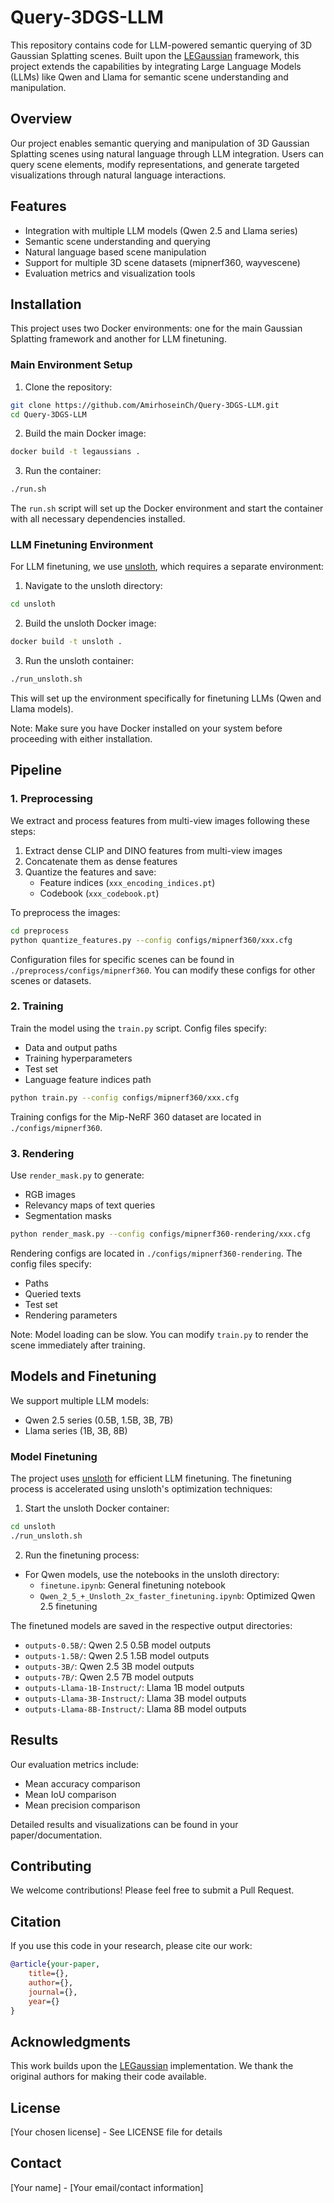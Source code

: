 # Query-3DGS-LLM

This repository contains code for LLM-powered semantic querying of 3D Gaussian Splatting scenes. Built upon the [LEGaussian](https://github.com/buaavrcg/LEGaussians) framework, this project extends the capabilities by integrating Large Language Models (LLMs) like Qwen and Llama for semantic scene understanding and manipulation.

## Overview

Our project enables semantic querying and manipulation of 3D Gaussian Splatting scenes using natural language through LLM integration. Users can query scene elements, modify representations, and generate targeted visualizations through natural language interactions.

## Features

- Integration with multiple LLM models (Qwen 2.5 and Llama series)
- Semantic scene understanding and querying
- Natural language based scene manipulation
- Support for multiple 3D scene datasets (mipnerf360, wayvescene)
- Evaluation metrics and visualization tools

## Installation

This project uses two Docker environments: one for the main Gaussian Splatting framework and another for LLM finetuning.

### Main Environment Setup

1. Clone the repository:
```bash
git clone https://github.com/AmirhoseinCh/Query-3DGS-LLM.git
cd Query-3DGS-LLM
```

2. Build the main Docker image:
```bash
docker build -t legaussians .
```

3. Run the container:
```bash
./run.sh
```

The `run.sh` script will set up the Docker environment and start the container with all necessary dependencies installed.

### LLM Finetuning Environment

For LLM finetuning, we use [unsloth](https://github.com/unslothai/unsloth), which requires a separate environment:

1. Navigate to the unsloth directory:
```bash
cd unsloth
```

2. Build the unsloth Docker image:
```bash
docker build -t unsloth .
```

3. Run the unsloth container:
```bash
./run_unsloth.sh
```

This will set up the environment specifically for finetuning LLMs (Qwen and Llama models).

Note: Make sure you have Docker installed on your system before proceeding with either installation.

## Pipeline

### 1. Preprocessing

We extract and process features from multi-view images following these steps:

1. Extract dense CLIP and DINO features from multi-view images
2. Concatenate them as dense features
3. Quantize the features and save:
   - Feature indices (`xxx_encoding_indices.pt`)
   - Codebook (`xxx_codebook.pt`)

To preprocess the images:
```bash
cd preprocess
python quantize_features.py --config configs/mipnerf360/xxx.cfg
```

Configuration files for specific scenes can be found in `./preprocess/configs/mipnerf360`. You can modify these configs for other scenes or datasets.

### 2. Training

Train the model using the `train.py` script. Config files specify:
- Data and output paths
- Training hyperparameters
- Test set
- Language feature indices path

```bash
python train.py --config configs/mipnerf360/xxx.cfg
```

Training configs for the Mip-NeRF 360 dataset are located in `./configs/mipnerf360`.

### 3. Rendering

Use `render_mask.py` to generate:
- RGB images
- Relevancy maps of text queries
- Segmentation masks

```bash
python render_mask.py --config configs/mipnerf360-rendering/xxx.cfg
```

Rendering configs are located in `./configs/mipnerf360-rendering`. The config files specify:
- Paths
- Queried texts
- Test set
- Rendering parameters

Note: Model loading can be slow. You can modify `train.py` to render the scene immediately after training.

## Models and Finetuning

We support multiple LLM models:
- Qwen 2.5 series (0.5B, 1.5B, 3B, 7B)
- Llama series (1B, 3B, 8B)

### Model Finetuning

The project uses [unsloth](https://github.com/unslothai/unsloth) for efficient LLM finetuning. The finetuning process is accelerated using unsloth's optimization techniques:

1. Start the unsloth Docker container:
```bash
cd unsloth
./run_unsloth.sh
```

2. Run the finetuning process:
- For Qwen models, use the notebooks in the unsloth directory:
  - `finetune.ipynb`: General finetuning notebook
  - `Qwen_2_5_+_Unsloth_2x_faster_finetuning.ipynb`: Optimized Qwen 2.5 finetuning

The finetuned models are saved in the respective output directories:
- `outputs-0.5B/`: Qwen 2.5 0.5B model outputs
- `outputs-1.5B/`: Qwen 2.5 1.5B model outputs
- `outputs-3B/`: Qwen 2.5 3B model outputs
- `outputs-7B/`: Qwen 2.5 7B model outputs
- `outputs-Llama-1B-Instruct/`: Llama 1B model outputs
- `outputs-Llama-3B-Instruct/`: Llama 3B model outputs
- `outputs-Llama-8B-Instruct/`: Llama 8B model outputs

## Results

Our evaluation metrics include:
- Mean accuracy comparison
- Mean IoU comparison
- Mean precision comparison

Detailed results and visualizations can be found in your paper/documentation.

## Contributing

We welcome contributions! Please feel free to submit a Pull Request.

## Citation

If you use this code in your research, please cite our work:

```bibtex
@article{your-paper,
    title={},
    author={},
    journal={},
    year={}
}
```

## Acknowledgments

This work builds upon the [LEGaussian](link-to-original-repo) implementation. We thank the original authors for making their code available.

## License

[Your chosen license] - See LICENSE file for details

## Contact

[Your name] - [Your email/contact information]
